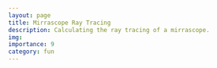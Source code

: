 ```yaml
---
layout: page
title: Mirrascope Ray Tracing
description: Calculating the ray tracing of a mirrascope.
img:
importance: 9
category: fun
---
```

